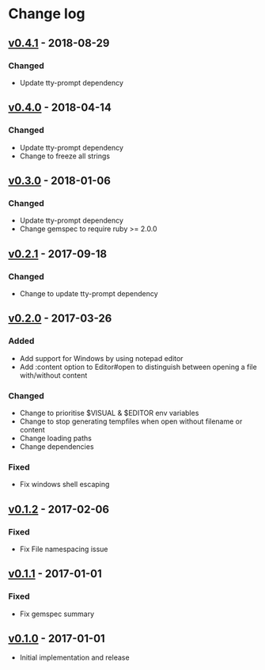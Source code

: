 # Change log

## [v0.4.1] - 2018-08-29

### Changed
* Update tty-prompt dependency

## [v0.4.0] - 2018-04-14

### Changed
* Update tty-prompt dependency
* Change to freeze all strings

## [v0.3.0] - 2018-01-06

### Changed
* Update tty-prompt dependency
* Change gemspec to require ruby >= 2.0.0

## [v0.2.1] - 2017-09-18

### Changed
* Change to update tty-prompt dependency

## [v0.2.0] - 2017-03-26

### Added
* Add support for Windows by using notepad editor
* Add :content option to Editor#open to distinguish between opening
  a file with/without content

### Changed
* Change to prioritise $VISUAL & $EDITOR env variables
* Change to stop generating tempfiles when open without filename or content
* Change loading paths
* Change dependencies

### Fixed
* Fix windows shell escaping

## [v0.1.2] - 2017-02-06

### Fixed
* Fix File namespacing issue

## [v0.1.1] - 2017-01-01

### Fixed
* Fix gemspec summary

## [v0.1.0] - 2017-01-01

* Initial implementation and release

[v0.4.1]: https://github.com/piotrmurach/tty-editor/compare/v0.4.0...v0.4.1
[v0.4.0]: https://github.com/piotrmurach/tty-editor/compare/v0.3.0...v0.4.0
[v0.3.0]: https://github.com/piotrmurach/tty-editor/compare/v0.2.1...v0.3.0
[v0.2.1]: https://github.com/piotrmurach/tty-editor/compare/v0.2.0...v0.2.1
[v0.2.0]: https://github.com/piotrmurach/tty-editor/compare/v0.1.2...v0.2.0
[v0.1.2]: https://github.com/piotrmurach/tty-editor/compare/v0.1.1...v0.1.2
[v0.1.1]: https://github.com/piotrmurach/tty-editor/compare/v0.1.0...v0.1.1
[v0.1.0]: https://github.com/piotrmurach/tty-editor/compare/v0.1.0
